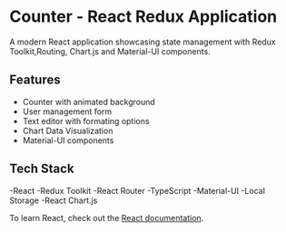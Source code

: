 # Counter - React Redux Application

A modern React application showcasing state management with Redux Toolkit,Routing, Chart.js and Material-UI components.

## Features

- Counter with animated background
- User management form
- Text editor with formating options
- Chart Data Visualization
- Material-UI components

## Tech Stack
-React
-Redux Toolkit
-React Router
-TypeScript
-Material-UI
-Local Storage
-React Chart.js



To learn React, check out the [React documentation](https://reactjs.org/).
